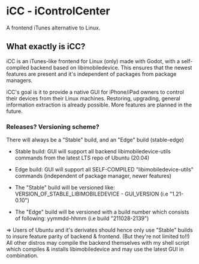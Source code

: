 # iCC - iControlCenter

A frontend iTunes alternative to Linux.

## What exactly is iCC?

iCC is an iTunes-like frontend for Linux (only) made with Godot, with a self-compiled backend based on libimobiledevice.
This ensures that the newest features are present and it's independent of packages from package managers.

iCC's goal is it to provide a native GUI for iPhone/iPad owners to control their devices from their Linux machines.
Restoring, upgrading, general information extraction is already possible. More features are planned in the future.

### Releases? Versioning scheme?

There will always be a "Stable" build, and an "Edge" build (stable-edge)

- Stable build: GUI will support all backend libimobiledevice-utils commands from the latest LTS repo of Ubuntu (20.04)
- Edge build: GUI will support all SELF-COMPILED "libimobiledevice-utils" commands (independent of package manager, newer features)

- The "Stable" build will be versioned like: VERSION_OF_STABLE_LIBIMOBILEDEVICE - GUI_VERSION (i.e "1.21-0.10")
- The "Edge" build will be versioned with a build number which consists of following: yymmdd-hhmm (i.e build "211028-2139")

=> Users of Ubuntu and it's derivates should hence only use "Stable" builds to insure feature parity of backend & frontend. (But they're not limited to!!)
All other distros may compile the backend themselves with my shell script which compiles & installs libimobiledevice and may use the latest GUI in combination.
